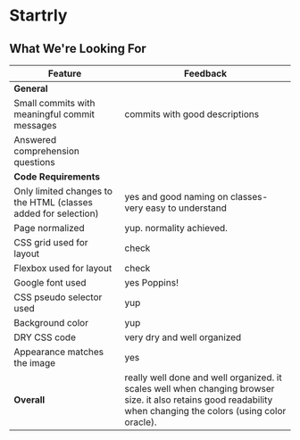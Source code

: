 # Startrly
## What We're Looking For

Feature | Feedback
--- | ---
**General** |
Small commits with meaningful commit messages | commits with good descriptions
Answered comprehension questions |
**Code Requirements** |
Only limited changes to the HTML (classes added for selection) | yes and good naming on classes- very easy to understand
Page normalized | yup. normality achieved.
CSS grid used for layout | check
Flexbox used for layout |check
Google font used | yes Poppins!
CSS pseudo selector used | yup
Background color | yup
DRY CSS code | very dry and well organized
Appearance matches the image | yes
**Overall** | really well done and well organized. it scales well when changing browser size. it also retains good readability when changing the colors (using color oracle).
